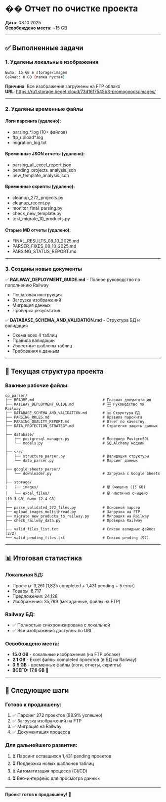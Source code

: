 # �� Отчет по очистке проекта

**Дата**: 08.10.2025  
**Освобождено места**: ~15 GB

---

## ✅ Выполненные задачи

### 1. Удалены локальные изображения

```bash
Было: 15 GB в storage/images
Сейчас: 0 GB (папка пустая)
```

**Причина**: Все изображения загружены на FTP облако  
**URL**: https://ru1.storage.beget.cloud/73d16f7545b3-promogoods/images/

---

### 2. Удалены временные файлы

#### Логи парсинга (удалено):
- parsing_*.log (10+ файлов)
- ftp_upload*.log
- migration_log.txt

#### Временные JSON отчеты (удалено):
- parsing_all_excel_report.json
- pending_projects_analysis.json
- new_template_analysis.json

#### Временные скрипты (удалено):
- cleanup_272_projects.py
- cleanup_recent.py
- monitor_final_parsing.py
- check_new_template.py
- test_migrate_10_products.py

#### Старые MD отчеты (удалено):
- FINAL_RESULTS_08_10_2025.md
- PARSER_FIXES_08_10_2025.md
- PARSING_STATUS_REPORT.md

---

### 3. Созданы новые документы

✅ **RAILWAY_DEPLOYMENT_GUIDE.md** - Полное руководство по пополнению Railway
   - Пошаговая инструкция
   - Загрузка изображений
   - Миграция данных
   - Проверка результатов
   
✅ **DATABASE_SCHEMA_AND_VALIDATION.md** - Структура БД и валидация
   - Схема всех 4 таблиц
   - Правила валидации
   - Известные шаблоны таблиц
   - Требования к данным

---

## 📁 Текущая структура проекта

### Важные рабочие файлы:

```
cp_parser/
├── README.md                               # Главная документация
├── RAILWAY_DEPLOYMENT_GUIDE.md             # 🆕 Руководство по Railway
├── DATABASE_SCHEMA_AND_VALIDATION.md       # 🆕 Структура БД
├── PARSING_RULES.md                        # Правила парсинга
├── PARSING_QUALITY_REPORT.md               # Отчет по качеству
├── DATA_PROTECTION_STRATEGY.md             # Стратегия защиты данных
│
├── database/
│   ├── postgresql_manager.py               # Менеджер PostgreSQL
│   └── models.py                           # SQLAlchemy модели
│
├── src/
│   ├── structure_parser.py                 # Валидация структуры
│   └── data_parser.py                      # Парсинг данных
│
├── google_sheets_parser/
│   └── downloader.py                       # Загрузка с Google Sheets
│
├── storage/
│   ├── images/                             # 🗑️ Очищено (15 GB)
│   └── excel_files/                        # 🗑️ Частично очищено (10.3 GB, было 12.4 GB)
│
├── parse_validated_272_files.py            # Основной парсер
├── upload_images_multithread.py            # Загрузка на FTP
├── migrate_new_products_to_railway.py      # Миграция на Railway
├── check_railway_data.py                   # Проверка Railway
│
├── valid_files_list.txt                    # Список валидных файлов (272)
└── valid_pending_files.txt                 # Список pending (97)
```

---

## 📊 Итоговая статистика

### Локальная БД:
- Проекты: 3,261 (1,825 completed + 1,431 pending + 5 error)
- Товары: 8,717
- Предложения: 24,128
- Изображения: 35,769 (метаданные, файлы на FTP)

### Railway БД:
- ✅ Полностью синхронизирована с локальной
- ✅ Все изображения доступны по URL

### Освобождено места:
- **15.0 GB** - локальные изображения (на FTP облаке)
- **2.1 GB** - Excel файлы completed проектов (в БД на Railway)
- **0.5 GB** - временные файлы (логи, отчеты, скрипты)
- **ВСЕГО: 17.6 GB** 🎉

---

## 🚀 Следующие шаги

### Готово к продакшену:
1. ✅ Парсинг 272 проектов (98.9% успешно)
2. ✅ Загрузка изображений на FTP
3. ✅ Миграция на Railway
4. ✅ Документация процесса

### Для дальнейшего развития:
1. ⏳ Парсинг оставшихся 1,431 pending проектов
2. ⏳ Поддержка новых шаблонов таблиц
3. ⏳ Автоматизация процесса (CI/CD)
4. ⏳ Веб-интерфейс для просмотра данных

---

**Проект готов к продакшену! 🎉**



